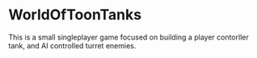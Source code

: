 # WorldOfToonTanks
This is a small singleplayer game focused on building a player contorller tank, and AI controlled turret enemies.
